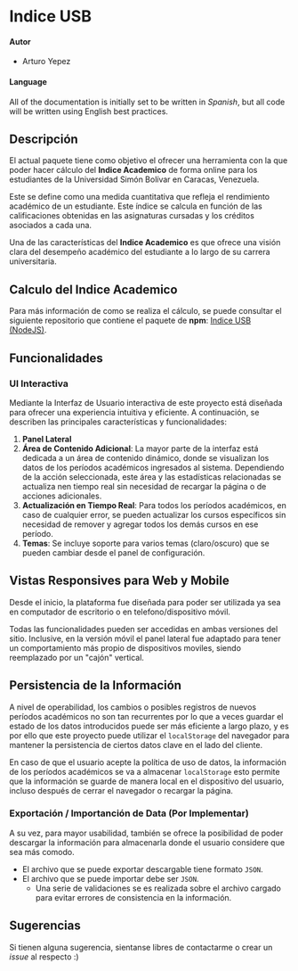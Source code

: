 # Indice USB

#### Autor
- Arturo Yepez

#### Language

All of the documentation is initially set to be written in *Spanish*, but all code will be written using English best practices.

## Descripción

El actual paquete tiene como objetivo el ofrecer una herramienta con la que poder hacer cálculo del **Indice Academico** de forma online para los estudiantes de la Universidad Simón Bolívar en Caracas, Venezuela.

Este se define como una medida cuantitativa que refleja el rendimiento académico de un estudiante. Este índice se calcula en función de las calificaciones obtenidas en las asignaturas cursadas y los créditos asociados a cada una.

Una de las características del **Indice Academico** es que ofrece una visión clara del desempeño académico del estudiante a lo largo de su carrera universitaria.

## Calculo del Indice Academico

Para más información de como se realiza el cálculo, se puede consultar el siguiente repositorio que contiene el paquete de **npm**: [Indice USB (NodeJS)](https://github.com/arturyepez10/indice-usb-node/).

## Funcionalidades

### UI Interactiva

Mediante la Interfaz de Usuario interactiva de este proyecto está diseñada para ofrecer una experiencia intuitiva y eficiente. A continuación, se describen las principales características y funcionalidades:

1. **Panel Lateral**
1. **Área de Contenido Adicional**: La mayor parte de la interfaz está dedicada a un área de contenido dinámico, donde se visualizan los datos de los períodos académicos ingresados al sistema. Dependiendo de la acción seleccionada, este área y las estadísticas relacionadas se actualiza nen tiempo real sin necesidad de recargar la página o de acciones adicionales.
1. **Actualización en Tiempo Real**: Para todos los períodos académicos, en caso de cualquier error, se pueden actualizar los cursos específicos sin necesidad de remover y agregar todos los demás cursos en ese período.
1. **Temas**: Se incluye soporte para varios temas (claro/oscuro) que se pueden cambiar desde el panel de configuración.

## Vistas Responsives para Web y Mobile

Desde el inicio, la plataforma fue diseñada para poder ser utilizada ya sea en computador de escritorio o en telefono/dispositivo móvil.

Todas las funcionalidades pueden ser accedidas en ambas versiones del sitio. Inclusive, en la versión móvil el panel lateral fue adaptado para tener un comportamiento más propio de dispositivos moviles, siendo reemplazado por un "cajón" vertical.

## Persistencia de la Información

A nivel de operabilidad, los cambios o posibles registros de nuevos períodos académicos no son tan recurrentes por lo que a veces guardar el estado de los datos introducidos puede ser más eficiente a largo plazo, y es por ello que este proyecto puede utilizar el `localStorage` del navegador para mantener la persistencia de ciertos datos clave en el lado del cliente.

En caso de que el usuario acepte la política de uso de datos, la información de los períodos académicos se va a almacenar `localStorage` esto permite que la información se guarde de manera local en el dispositivo del usuario, incluso después de cerrar el navegador o recargar la página.

### Exportación / Importanción de Data (Por Implementar)

A su vez, para mayor usabilidad, también se ofrece la posibilidad de poder descargar la información para almacenarla donde el usuario considere que sea más comodo.
* El archivo que se puede exportar descargable tiene formato `JSON`.
* El archivo que se puede importar debe ser `JSON`.
  * Una serie de validaciones se es realizada sobre el archivo cargado para evitar errores de consistencia en la información.

## Sugerencias

Si tienen alguna sugerencia, sientanse libres de contactarme o crear un *issue* al respecto :)